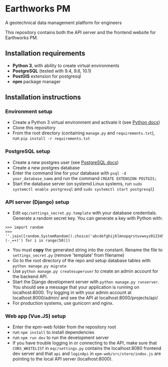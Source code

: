# Earthworks PM
A geotechnical data management platform for engineers

This repository contains both the API server and the frontend website for Earthworks PM.

## Installation requirements
* **Python 3**, with ability to create virtual environments
* **PostgreSQL** (tested with 9.4, 9.6, 10.1)
* **PostGIS** extension for postgresql
* **npm** package manager

## Installation instructions
### Environment setup
* Create a Python 3 virtual environment and activate it (see [Python docs](https://docs.python.org/3/library/venv.html))
* Clone this repository
* From the root directory (containing ```manage.py``` and ```requirements.txt```), run ```pip install -r requirements.txt``` 
### PostgreSQL setup
* Create a new postgres user (see [PostgreSQL docs](https://www.postgresql.org/docs/9.1/static/sql-createrole.html)) 
* Create a new postgres database
* Enter the command line for your database with ```psql -d your_database_name``` and run the command ```CREATE EXTENSION POSTGIS;```
* Start the database server (on systemd Linux systems, run ```sudo systemctl enable postgresql``` and ```sudo systemctl start postgresql```)
### API server (Django) setup
* Edit ```eqc/settings_secret.py.template``` with your database credentials. Generate a random secret key. You can generate a key with Python with:
```
>>> import random
>>> ''.join([random.SystemRandom().choice('abcdefghijklmnopqrstuvwxyz0123456789!@#$%^&*(-_=+)') for i in range(50)])
``` 
* You must **copy** the generated string into the constant. Rename the file to ```settings_secret.py``` (remove 'template' from filename)
* Go to the root directory of the repo and setup database tables with ```python manage.py migrate```
* Use ```python manage.py createsuperuser``` to create an admin account for the backend API.
* Start the Django development server with ```python manage.py runserver```. You should see a message that your application is running on localhost:8000. Try logging in with your admin account at localhost:8000/admin/ and see the API at localhost:8000/projects/api/
* For production systems, use gunicorn and nginx.
### Web app (Vue.JS) setup
* Enter the epm-web folder from the repository root
* run ```npm install``` to install dependencies
* run ```npm run dev``` to run the development server
* If you have trouble logging in or connecting to the API, make sure that ```CORS_WHITELIST``` in ```eqc/settings.py``` contains the localhost:8080 frontend dev server and that ```api``` and ```loginApi``` in ```epm-web/src/store/index.js``` are pointing to the local API server (localhost:8000).
